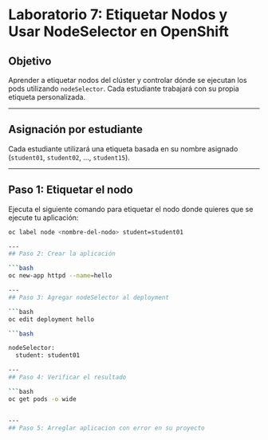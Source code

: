 # Laboratorio 7: Etiquetar Nodos y Usar NodeSelector en OpenShift

##  Objetivo

Aprender a etiquetar nodos del clúster y controlar dónde se ejecutan los pods utilizando `nodeSelector`. Cada estudiante trabajará con su propia etiqueta personalizada.

---

## Asignación por estudiante

Cada estudiante utilizará una etiqueta basada en su nombre asignado (`student01`, `student02`, ..., `student15`).

---

## Paso 1: Etiquetar el nodo

Ejecuta el siguiente comando para etiquetar el nodo donde quieres que se ejecute tu aplicación:

```bash
oc label node <nombre-del-nodo> student=student01

---
## Paso 2: Crear la aplicación

```bash
oc new-app httpd --name=hello

---
## Paso 3: Agregar nodeSelector al deployment

```bash
oc edit deployment hello

```bash

nodeSelector:
  student: student01

---
## Paso 4: Verificar el resultado

```bash
oc get pods -o wide


---
## Paso 5: Arreglar aplicacion con error en su proyecto 
